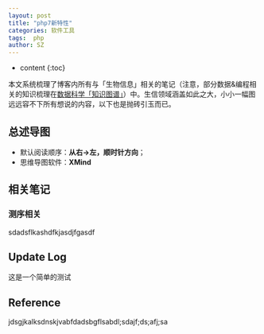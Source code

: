 ```yaml
---
layout: post
title: "php7新特性"
categories: 软件工具
tags:  php  
author: SZ
---
```


* content
{:toc}

本文系统梳理了博客内所有与「生物信息」相关的笔记（注意，部分数据&编程相关的知识梳理在[数据科学「知识图谱」](https://woaielf.github.io/2016/09/11/data-science/)）中。生信领域涵盖如此之大，小小一幅图远远容不下所有想说的内容，以下也是抛砖引玉而已。






## 总述导图

* 默认阅读顺序：**从右→左，顺时针方向**；
* 思维导图软件：**XMind**


## 相关笔记
### 测序相关

sdadsflkashdfkjasdjfgasdf


## Update Log
这是一个简单的测试

## Reference
jdsgjkalksdnskjvabfdadsbgflsabdl;sdajf;ds;afj;sa